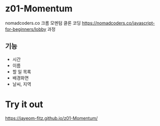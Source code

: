 # z01-Momentum
nomadcoders.co 크롬 모멘텀 클론 코딩 
https://nomadcoders.co/javascript-for-beginners/lobby 과정

## 기능
- 시간
- 이름
- 할 일 목록
- 배경화면
- 날씨, 지역

# Try it out
https://jayeom-fitz.github.io/z01-Momentum/
